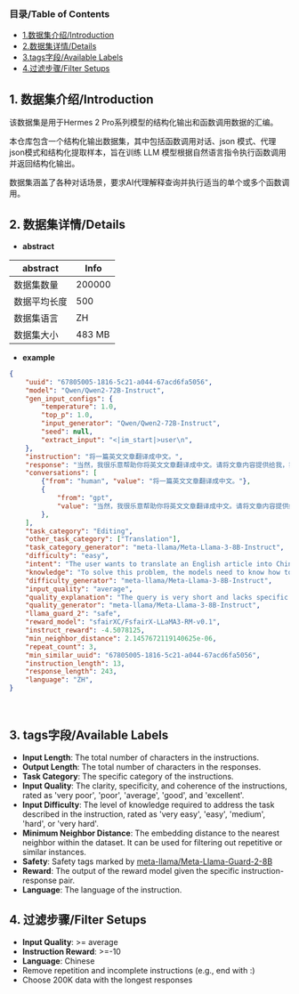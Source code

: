  ### 目录/Table of Contents
- [1.数据集介绍/Introduction](#1-数据集介绍introduction)
- [2.数据集详情/Details](#2-数据集详情details)
- [3.tags字段/Available Labels](#3-tags字段available-labels)
- [4.过滤步骤/Filter Setups](#4-过滤步骤filter-setups)

## 1. 数据集介绍/Introduction

该数据集是用于Hermes 2 Pro系列模型的结构化输出和函数调用数据的汇编。

本仓库包含一个结构化输出数据集，其中包括函数调用对话、json 模式、代理 json模式和结构化提取样本，旨在训练 LLM 模型根据自然语言指令执行函数调用并返回结构化输出。

数据集涵盖了各种对话场景，要求AI代理解释查询并执行适当的单个或多个函数调用。

## 2. 数据集详情/Details

- **abstract**

|  abstract  | Info |
| --| ---- |
| 数据集数量    | 200000 |
| 数据平均长度 | 500 |
| 数据集语言    | ZH |
| 数据集大小 | 483 MB |

- **example**

```json
{
    "uuid": "67805005-1816-5c21-a044-67acd6fa5056",
    "model": "Qwen/Qwen2-72B-Instruct",
    "gen_input_configs": {
        "temperature": 1.0,
        "top_p": 1.0,
        "input_generator": "Qwen/Qwen2-72B-Instruct",
        "seed": null,
        "extract_input": "<|im_start|>user\n",
    },
    "instruction": "将一篇英文文章翻译成中文。",
    "response": "当然，我很乐意帮助你将英文文章翻译成中文。请将文章内容提供给我，我将尽快为您翻译。不过，由于我无法直接接收文件或长篇文本，您可以将文章的主要部分或关键段落粘贴在消息中，我将尽力为您翻译。如果文章过长，您可以分多次发送，或者提供文章的链接，如果可能的话。请将文章内容发给我，我将开始翻译。请注意，虽然我会尽力提供准确的翻译，但有些文化背景、专业术语或特定表达可能需要额外的上下文才能完全准确地翻译。如果有任何具体要求或需要特别注意的地方，请随时告诉我。期待收到文章内容，以便开始翻译工作。",
    "conversations": [
        {"from": "human", "value": "将一篇英文文章翻译成中文。"},
        {
            "from": "gpt",
            "value": "当然，我很乐意帮助你将英文文章翻译成中文。请将文章内容提供给我，我将尽快为您翻译。不过，由于我无法直接接收文件或长篇文本，您可以将文章的主要部分或关键段落粘贴在消息中，我将尽力为您翻译。如果文章过长，您可以分多次发送，或者提供文章的链接，如果可能的话。请将文章内容发给我，我将开始翻译。请注意，虽然我会尽力提供准确的翻译，但有些文化背景、专业术语或特定表达可能需要额外的上下文才能完全准确地翻译。如果有任何具体要求或需要特别注意的地方，请随时告诉我。期待收到文章内容，以便开始翻译工作。",
        },
    ],
    "task_category": "Editing",
    "other_task_category": ["Translation"],
    "task_category_generator": "meta-llama/Meta-Llama-3-8B-Instruct",
    "difficulty": "easy",
    "intent": "The user wants to translate an English article into Chinese.",
    "knowledge": "To solve this problem, the models need to know how to perform machine translation, specifically translating English text to Chinese.",
    "difficulty_generator": "meta-llama/Meta-Llama-3-8B-Instruct",
    "input_quality": "average",
    "quality_explanation": "The query is very short and lacks specific information about the article to be translated, such as the topic, length, and tone. It also does not specify the type of translation required, such as formal or informal. However, it is clear that the user wants to translate an English article into Chinese.",
    "quality_generator": "meta-llama/Meta-Llama-3-8B-Instruct",
    "llama_guard_2": "safe",
    "reward_model": "sfairXC/FsfairX-LLaMA3-RM-v0.1",
    "instruct_reward": -4.5078125,
    "min_neighbor_distance": 2.1457672119140625e-06,
    "repeat_count": 3,
    "min_similar_uuid": "67805005-1816-5c21-a044-67acd6fa5056",
    "instruction_length": 13,
    "response_length": 243,
    "language": "ZH",
}

```

​	

## 3. tags字段/Available Labels

* **Input Length**: The total number of characters in the instructions.
* **Output Length**: The total number of characters in the responses.
* **Task Category**: The specific category of the instructions.
* **Input Quality**: The clarity, specificity, and coherence of the instructions, rated as 'very poor', 'poor', 'average', 'good', and 'excellent'.
* **Input Difficulty**: The level of knowledge required to address the task described in the instruction, rated as 'very easy', 'easy', 'medium', 'hard', or 'very hard'.
* **Minimum Neighbor Distance**: The embedding distance to the nearest neighbor within the dataset. It can be used for filtering out repetitive or similar instances.
* **Safety**: Safety tags marked by [meta-llama/Meta-Llama-Guard-2-8B](https://huggingface.co/meta-llama/Meta-Llama-Guard-2-8B)
* **Reward**: The output of the reward model given the specific instruction-response pair.
* **Language**: The language of the instruction.

## 4. 过滤步骤/Filter Setups

* **Input Quality**: >= average
* **Instruction Reward**: >=-10
* **Language**: Chinese
* Remove repetition and incomplete instructions (e.g., end with :)
* Choose 200K data with the longest responses
